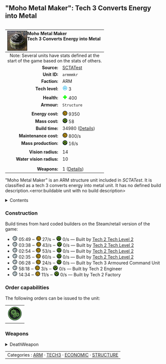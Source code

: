 "Moho Metal Maker": Tech 3 Converts Energy into Metal
----
<table align="right">
    <thead>
        <tr>
            <th align="left" colspan="2">
                <img align="left" title="Moho Metal Maker unit icon" src="icons/units/ARMMMKR_icon.png" />Moho Metal Maker<br />Tech 3 Converts Energy into Metal
            </th>
        </tr>
    </thead>
    <tbody>
        <tr><td align="center" colspan="2">Note: Several units have stats defined at the<br />start of the game based on the stats of others.</td></tr>
        <tr>
            <td align="right"><strong>Source:</strong></td>
            <td><a href="SCTATest">SCTATest</a></td>
        </tr>
        <tr>
            <td align="right"><strong>Unit ID:</strong></td>
            <td><code>armmmkr</code></td>
        </tr>
        <tr>
            <td align="right"><strong>Faction:</strong></td>
            <td>ARM</td>
        </tr>
        <tr>
            <td align="right"><strong>Tech level:</strong></td>
            <td><img src="icons/T3.png" title="Tech 3" /> 3</td>
        </tr>
        <tr><td align="center" colspan="2"></td></tr>
        <tr>
            <td align="right"><strong>Health:</strong></td>
            <td><img src="icons/health.png" title="Health" /> 400</td>
        </tr>
        <tr>
            <td align="right"><strong>Armour:</strong></td>
            <td><code>Structure</code></td>
        </tr>
        <tr><td align="center" colspan="2"></td></tr>
        <tr>
            <td align="right"><strong>Energy cost:</strong></td>
            <td><img src="icons/energy.png" title="Energy" /> 9350</td>
        </tr>
        <tr>
            <td align="right"><strong>Mass cost:</strong></td>
            <td><img src="icons/mass.png" title="Mass" /> 58</td>
        </tr>
        <tr>
            <td align="right"><strong>Build time:</strong></td>
            <td>34980 (<a href="#construction">Details</a>)</td>
        </tr>
        <tr>
            <td align="right"><strong>Maintenance cost:</strong></td>
            <td><img src="icons/energy.png" title="Energy" /> 800/s</td>
        </tr>
        <tr>
            <td align="right"><strong>Mass production:</strong></td>
            <td><img src="icons/mass.png" title="Mass" /> 16/s</td>
        </tr>
        <tr><td align="center" colspan="2"></td></tr>
        <tr>
            <td align="right"><strong>Vision radius:</strong></td>
            <td>14</td>
        </tr>
        <tr>
            <td align="right"><strong>Water vision radius:</strong></td>
            <td>10</td>
        </tr>
        <tr><td align="center" colspan="2"></td></tr>
        <tr><td align="center" colspan="2"></td></tr>
        <tr>
            <td align="right"><strong>Weapons:</strong></td>
            <td>1 (<a href="#weapons">Details</a>)</td>
        </tr>
    </tbody>
</table>

"Moho Metal Maker" is an ARM structure unit included in *SCTATest*.
It is classified as a tech 3 converts energy into metal unit. It has no defined build description.<error:buildable unit with no build description>

<details>
<summary>Contents</summary>

1. – <a href="#construction">Construction</a>
2. – <a href="#order-capabilities">Order capabilities</a>
3. – <a href="#weapons">Weapons</a>
</details>

### Construction
Build times from hard coded builders on the Steam/retail version of the game:
* <img src="icons/time.png" title="Time" /> 05:49 ‒ <img src="icons/energy.png" title="Energy" /> 27/s ‒ <img src="icons/mass.png" title="Mass" /> 0/s — Built by <a href="ARMACA">Tech 2 Tech Level 2</a>
* <img src="icons/time.png" title="Time" /> 03:38 ‒ <img src="icons/energy.png" title="Energy" /> 43/s ‒ <img src="icons/mass.png" title="Mass" /> 0/s — Built by <a href="ARMACK">Tech 2 Tech Level 2</a>
* <img src="icons/time.png" title="Time" /> 02:54 ‒ <img src="icons/energy.png" title="Energy" /> 53/s ‒ <img src="icons/mass.png" title="Mass" /> 0/s — Built by <a href="ARMACV">Tech 2 Tech Level 2</a>
* <img src="icons/time.png" title="Time" /> 02:35 ‒ <img src="icons/energy.png" title="Energy" /> 60/s ‒ <img src="icons/mass.png" title="Mass" /> 0/s — Built by <a href="ARMACSUB">Tech 2 Tech Level 2</a>
* <img src="icons/time.png" title="Time" /> 06:28 ‒ <img src="icons/energy.png" title="Energy" /> 24/s ‒ <img src="icons/mass.png" title="Mass" /> 0/s — Built by Tech 3 Armoured Command Unit
* <img src="icons/time.png" title="Time" /> 58:18 ‒ <img src="icons/energy.png" title="Energy" /> 3/s ‒ <img src="icons/mass.png" title="Mass" /> 0/s — Built by Tech 2 Engineer
* <img src="icons/time.png" title="Time" /> 14:34 ‒ <img src="icons/energy.png" title="Energy" /> 11/s ‒ <img src="icons/mass.png" title="Mass" /> 0/s — Built by Tech 2 Factory

### Order capabilities
The following orders can be issued to the unit:
<table>
<td><img float="left" src="icons/orders/production.png" title="Production Toggle
Turn the selected units production capabilities on/off" /></td>
</table>

### Weapons
<details>
<summary>DeathWeapon</summary>
<p>
    <table>
        <tr>
            <td align="right"><strong>Damage:</strong></td>
            <td>1250</td>
        </tr>
        <tr>
            <td align="right"><strong>Damage radius:</strong></td>
            <td>5</td>
        </tr>
        <tr>
            <td align="right"><strong>Damage type:</strong></td>
            <td><code>Normal</code></td>
        </tr>
        <tr>
            <td align="right"><strong>Flags:</strong></td>
            <td>Damage friendly</td>
        </tr>
    </table>
</p>
</details>


<table align=center>
<td>Categories : <a href="_categories.ARM">ARM</a> · <a href="_categories.TECH3">TECH3</a> · <a href="_categories.ECONOMIC">ECONOMIC</a> · <a href="_categories.STRUCTURE">STRUCTURE</a>
